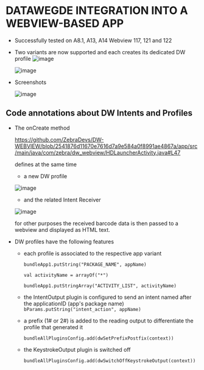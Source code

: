 # DATAWEGDE INTEGRATION INTO A WEBVIEW-BASED APP


- Successfully tested on A8.1, A13, A14 Webview 117, 121 and 122
- Two variants are now supported and each creates its dedicated DW profile
    ![image](https://github.com/ZebraDevs/DW-WEBVIEW/assets/11386676/c343e200-1173-43ea-b23e-c0ba6686aae1)

    ![image](https://github.com/ZebraDevs/DW-WEBVIEW/assets/11386676/192b0f54-0b5d-48c2-b71f-03b8fe0b68bd)
  
- Screenshots

    ![image](https://github.com/NDZL/DW-WEBVIEW/assets/11386676/ada8ffc5-dfee-439c-895d-cccbfd781c90)



## Code annotations about DW Intents and Profiles


- The onCreate method
  
    https://github.com/ZebraDevs/DW-WEBVIEW/blob/2541876d11670e7616d7a9e584a0f8991ae4867a/app/src/main/java/com/zebra/dw_webview/HDLauncherActivity.java#L47 

    defines at the same time
    - a new DW profile

    ![image](https://github.com/ZebraDevs/DW-WEBVIEW/assets/11386676/46f8b878-7c06-4e5b-b155-dd0f58378d9f)

    - and the related Intent Receiver

    ![image](https://github.com/ZebraDevs/DW-WEBVIEW/assets/11386676/c0cf74d4-f71f-41ef-9a33-00fd6b64d1f3)

   for other purposes the received barcode data is then passed to a webview and displayed as HTML text.

- DW profiles have the following features
    - each profile is associated to the respective app variant

        `bundleApp1.putString("PACKAGE_NAME", appName)`

        `val activityName = arrayOf("*")`

        `bundleApp1.putStringArray("ACTIVITY_LIST", activityName)`

    - the IntentOutput plugin is configured to send an intent named after the applicationID (app's package name)
        `bParams.putString("intent_action", appName)`

    - a prefix (1# or 2#) is added to the reading output to differentiate the profile that generated it

        `bundleAllPluginsConfig.add(dwSetPrefixPostfix(context))`

    - the KeystrokeOutput plugin is switched off

        `bundleAllPluginsConfig.add(dwSwitchOffKeystrokeOutput(context))`


      

